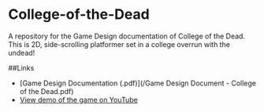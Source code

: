 # College-of-the-Dead
A repository for the Game Design documentation of College of the Dead. This is 2D, side-scrolling platformer set in a college overrun with the undead!

##Links
- [Game Design Documentation (.pdf)](/Game Design Document - College of the Dead.pdf)
- [View demo of the game on YouTube](https://www.youtube.com/watch?v=W5G0OL51-0c)
